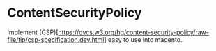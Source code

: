 ContentSecurityPolicy
=====================

Implement (CSP)[https://dvcs.w3.org/hg/content-security-policy/raw-file/tip/csp-specification.dev.html] easy to use into magento.